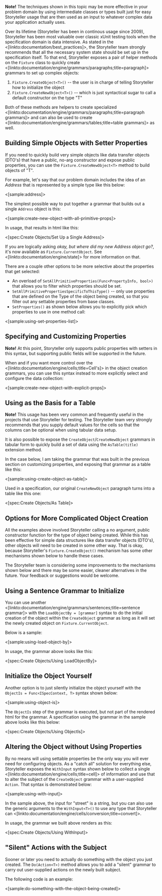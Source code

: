 <!--Title:Creating Complex Objects-->

<div class="alert alert-info" role="alert"><strong>Note!</strong> The techniques shown in this topic may be more effective in your problem domain by using intermediate classes or types built just for easy Storyteller usage that are then used as an input to whatever complex data your application actually uses.</div>


Over its lifetime (Storyteller has been in continous usage since 2009), Storyteller has been most valuable over classic xUnit testing tools when the specification domain is data intensive. As stated in the <[linkto:documentation/best_practices]>, the Storyteller team strongly recommends that all the necessary system state should be set up in the specification itself. To that end, Storyteller exposes a pair of helper methods on the `Fixture` class to quickly create <[linkto:documentation/engine/grammars/paragraphs;title=paragraph]> grammars to set up complex objects:

1. `Fixture.CreateObject<T>()` -- the user is in charge of telling Storyteller how to initialize the object
1. `Fixture.CreateNewObject<T>()` -- which is just syntactical sugar to call a default constructor on the type "T"

Both of these methods are helpers to create specialized <[linkto:documentation/engine/grammars/paragraphs;title=paragraph grammars]> and can also be used to create <[linkto:documentation/engine/grammars/tables;title=table grammars]> as well.

## Building Simple Objects with Setter Properties

If you need to quickly build very simple objects like data transfer objects (DTO's) that have a public, no-arg constructor and expose public properties, you can use the `Fixture.CreateNewObject<T>` method to build objects of "T".

For example, let's say that our problem domain includes the idea of an _Address_ that is represented by a simple type like this below:

<[sample:address]>

The simplest possible way to put together a grammar that builds out a single `Address` object is this:

<[sample:create-new-object-with-all-primitive-props]>

In usage, that results in html like this:

<[spec:Create Objects/Set Up a Single Address]>


If you are logically asking _okay, but where did my new Address object go?_, it's now available as `Fixture.CurrentObject`. See <[linkto:documentation/engine/state]> for more information on that.

There are a couple other options to be more selective about the properties that get selected:

* An overload of `SetAllPrimitiveProperties(Func<PropertyInfo, bool>)` that allows you to filter which properties should be set.
* `SetAllPrimitivePropertiesSpecificToThisType()` -- only use properties that are defined on the Type of the object being created, so that you filter out any settable properties from base classes. 
* `SetProperties()` as shown below allows you to explicitly pick which properties to use in one method call:

<[sample:using-set-properties-list]>

## Specifying and Customizing Properties

<div class="alert alert-info" role="alert"><strong>Note!</strong> At this point, Storyteller only supports public properties with setters in this syntax, but supporting public fields will be supported in the future. </div>

When and if you want more control over the <[linkto:documentation/engine/cells;title=Cell's]> in the object creation grammars, you can use this syntax instead to more explicitly select and configure the data collection:

<[sample:create-new-object-with-explicit-props]>



## Using as the Basis for a Table

<div class="alert alert-info" role="alert"><strong>Note!</strong> This usage has been very common and frequently useful in the projects that use Storyteller for testing. The Storyteller team very strongly recommends that you supply default values for the cells so that the columns can be optional when using tabular data setup.</div>

It is also possible to expose the `CreateObject`/`CreateNewObject` grammars in tabular form to quickly build a set of data using the `AsTable(title)` extension method.

In the case below, I am taking the grammar that was built in the previous section on customizing properties, and exposing that grammar as a table like this:

<[sample:using-create-object-as-table]>

Used in a specification, our original `CreateNewObject` paragraph turns into a table like this one:

<[spec:Create Objects/As Table]>



## Options for More Complicated Object Creation

All the examples above involved Storyteller calling a no argument, public constructor function for the type of object being created. While this has been effective for simple data structures like data transfer objects (DTO's), other objects will need to be created in some other way. That is okay, because Storyteller's `Fixture.CreateObject()` mechanism has some other mechanisms shown below to handle these cases. 

The Storyteller team is considering some improvements to the mechanisms shown below and there may be some easier, cleaner alternatives in the future. Your feedback or suggestions would be welcome.


## Using a Sentence Grammar to Initialize

You can use another <[linkto:documentation/engine/grammars/sentences;title=sentence grammar]> with the `LoadObjectBy = [grammar]` syntax to do the initial creation of the object within the `CreateObject` grammar as long as it will set the newly created object on `Fixture.CurrentObject`. 

Below is a sample:

<[sample:using-load-object-by]>

In usage, the grammar above looks like this:

<[spec:Create Objects/Using LoadObjectBy]>




## Initialize the Object Yourself

Another option is to just silently initialize the object yourself with the `ObjectIs = Func<ISpecContext, T>` syntax shown below:

<[sample:using-object-is]>

The `ObjectIs` step of the grammar is executed, but not part of the rendered html for the grammar. A specification using the grammar in the sample above looks like this below:

<[spec:Create Objects/Using ObjectIs]>


## Altering the Object without Using Properties

By no means will using settable properties be the only way you will ever need for configuring objects. As a "catch all" solution for everything else, Storyteller exposes the `WithInput` syntax shown below to collect a single <[linkto:documentation/engine/cells;title=cell]> of information and use that to alter the subject of the `CreateObject` grammar with a user-supplied `Action`. That syntax is demonstrated below:

<[sample:using-with-input]>

In the sample above, the input for "street" is a string, but you can also use the generic arguments to the `WithInput<T>()` to use any type that Storyteller can <[linkto:documentation/engine/cells/conversion;title=convert]>.

In usage, the grammar we built above renders as this:

<[spec:Create Objects/Using WithInput]>

## "Silent" Actions with the Subject

Sooner or later you need to actually do something with the object you just created. The `Do(Action<T>)` method allows you to add a "silent" grammar to carry out user-supplied actions on the newly built subject.

The following code is an example: 

<[sample:do-something-with-the-object-being-created]>




